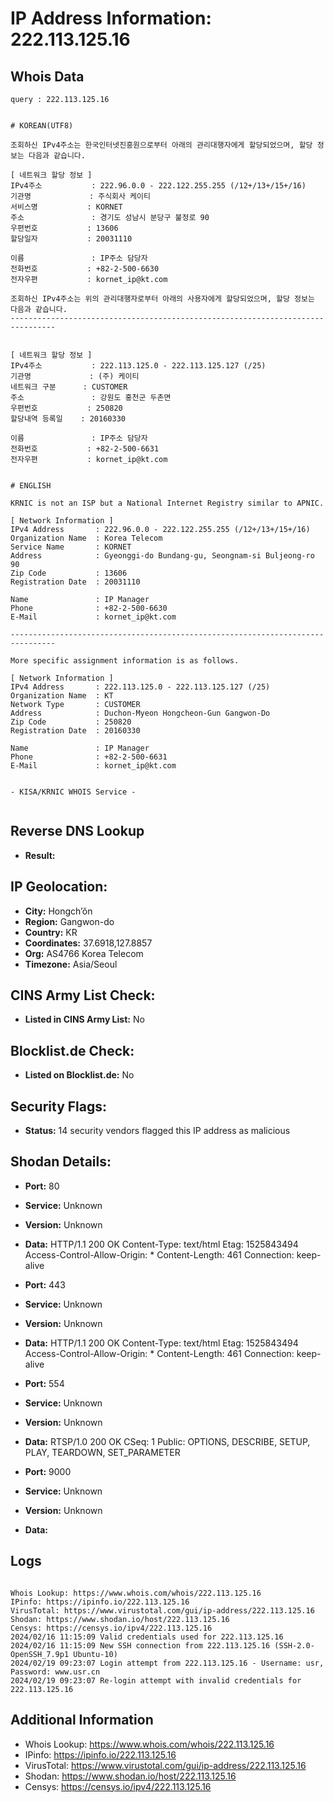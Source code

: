 # IP Address Information: 222.113.125.16

## Whois Data
```
query : 222.113.125.16


# KOREAN(UTF8)

조회하신 IPv4주소는 한국인터넷진흥원으로부터 아래의 관리대행자에게 할당되었으며, 할당 정보는 다음과 같습니다.

[ 네트워크 할당 정보 ]
IPv4주소           : 222.96.0.0 - 222.122.255.255 (/12+/13+/15+/16)
기관명             : 주식회사 케이티
서비스명           : KORNET
주소               : 경기도 성남시 분당구 불정로 90
우편번호           : 13606
할당일자           : 20031110

이름               : IP주소 담당자
전화번호           : +82-2-500-6630
전자우편           : kornet_ip@kt.com

조회하신 IPv4주소는 위의 관리대행자로부터 아래의 사용자에게 할당되었으며, 할당 정보는 다음과 같습니다.
--------------------------------------------------------------------------------


[ 네트워크 할당 정보 ]
IPv4주소           : 222.113.125.0 - 222.113.125.127 (/25)
기관명             : (주) 케이티
네트워크 구분      : CUSTOMER
주소               : 강원도 홍천군 두촌면
우편번호           : 250820
할당내역 등록일    : 20160330

이름               : IP주소 담당자
전화번호           : +82-2-500-6631
전자우편           : kornet_ip@kt.com


# ENGLISH

KRNIC is not an ISP but a National Internet Registry similar to APNIC.

[ Network Information ]
IPv4 Address       : 222.96.0.0 - 222.122.255.255 (/12+/13+/15+/16)
Organization Name  : Korea Telecom
Service Name       : KORNET
Address            : Gyeonggi-do Bundang-gu, Seongnam-si Buljeong-ro 90
Zip Code           : 13606
Registration Date  : 20031110

Name               : IP Manager
Phone              : +82-2-500-6630
E-Mail             : kornet_ip@kt.com

--------------------------------------------------------------------------------

More specific assignment information is as follows.

[ Network Information ]
IPv4 Address       : 222.113.125.0 - 222.113.125.127 (/25)
Organization Name  : KT
Network Type       : CUSTOMER
Address            : Duchon-Myeon Hongcheon-Gun Gangwon-Do
Zip Code           : 250820
Registration Date  : 20160330

Name               : IP Manager
Phone              : +82-2-500-6631
E-Mail             : kornet_ip@kt.com


- KISA/KRNIC WHOIS Service -


```
## Reverse DNS Lookup
- **Result:** 

## IP Geolocation:
- **City:** Hongch’ŏn
- **Region:** Gangwon-do
- **Country:** KR
- **Coordinates:** 37.6918,127.8857
- **Org:** AS4766 Korea Telecom
- **Timezone:** Asia/Seoul

## CINS Army List Check:
- **Listed in CINS Army List:** 
No

## Blocklist.de Check:
- **Listed on Blocklist.de:** 
No

## Security Flags:
- **Status:** 14 security vendors flagged this IP address as malicious

## Shodan Details:
- **Port:** 80
- **Service:** Unknown
- **Version:** Unknown
- **Data:** HTTP/1.1 200 OK
Content-Type: text/html
Etag: 1525843494
Access-Control-Allow-Origin: *
Content-Length: 461
Connection: keep-alive



- **Port:** 443
- **Service:** Unknown
- **Version:** Unknown
- **Data:** HTTP/1.1 200 OK
Content-Type: text/html
Etag: 1525843494
Access-Control-Allow-Origin: *
Content-Length: 461
Connection: keep-alive



- **Port:** 554
- **Service:** Unknown
- **Version:** Unknown
- **Data:** RTSP/1.0 200 OK
CSeq: 1
Public: OPTIONS, DESCRIBE, SETUP, PLAY, TEARDOWN, SET_PARAMETER



- **Port:** 9000
- **Service:** Unknown
- **Version:** Unknown
- **Data:** 

## Logs
```

Whois Lookup: https://www.whois.com/whois/222.113.125.16
IPinfo: https://ipinfo.io/222.113.125.16
VirusTotal: https://www.virustotal.com/gui/ip-address/222.113.125.16
Shodan: https://www.shodan.io/host/222.113.125.16
Censys: https://censys.io/ipv4/222.113.125.16
2024/02/16 11:15:09 Valid credentials used for 222.113.125.16
2024/02/16 11:15:09 New SSH connection from 222.113.125.16 (SSH-2.0-OpenSSH_7.9p1 Ubuntu-10)
2024/02/19 09:23:07 Login attempt from 222.113.125.16 - Username: usr, Password: www.usr.cn
2024/02/19 09:23:07 Re-login attempt with invalid credentials for 222.113.125.16

```
## Additional Information
- Whois Lookup: https://www.whois.com/whois/222.113.125.16
- IPinfo: https://ipinfo.io/222.113.125.16
- VirusTotal: https://www.virustotal.com/gui/ip-address/222.113.125.16
- Shodan: https://www.shodan.io/host/222.113.125.16
- Censys: https://censys.io/ipv4/222.113.125.16

